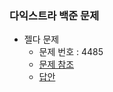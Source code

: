 ### 다익스트라 백준 문제
- 젤다 문제
    - 문제 번호 : 4485
    - <a href="https://www.acmicpc.net/problem/4485">문제 참조</a>
    - <a href="https://github.com/hongjw1991/Java-DataStructure-Algorithm-DesignPattern/tree/master/Algorithm/Problem_Solve/Shortest_Path/Dijkstra/BaekJoon/BaekJoon4485.java">답안</a>